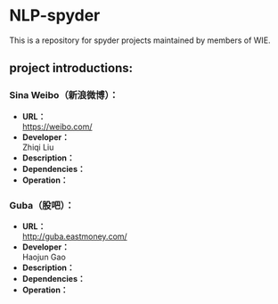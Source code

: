 # NLP-spyder
This is a repository for spyder projects maintained by members of WIE.
## project introductions:
### Sina Weibo（新浪微博）：
* **URL：**<br/> 
https://weibo.com/
* **Developer：**<br/> 
Zhiqi Liu
* **Description：**<br/> 
* **Dependencies：**<br/> 
* **Operation：**<br/> 
### Guba（股吧）：
* **URL：** <br/> 
http://guba.eastmoney.com/
* **Developer：**<br/> 
Haojun Gao
* **Description：**<br/> 
* **Dependencies：**<br/> 
* **Operation：**<br/> 

